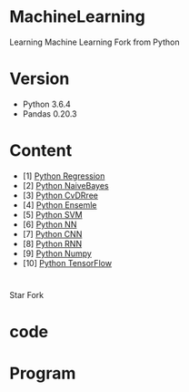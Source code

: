 # MachineLearning
Learning Machine Learning
Fork from Python

# Version

- Python 3.6.4
- Pandas 0.20.3

# Content

- [1] [Python Regression](notebook/01-PythonRegression.ipynb)
- [2] [Python NaiveBayes](notebook/02-PythonNaiveBayes.ipynb)
- [3] [Python CvDRree](notebook/03-PythonCvDRree.ipynb)
- [4] [Python Ensemle](notebook/04-PythonEnsemle.ipynb)
- [5] [Python SVM](notebook/05-PythonSVM.ipynb)
- [6] [Python NN](notebook/06-PythonNN.ipynb)
- [7] [Python CNN](notebook/07-PythonCNN.ipynb)
- [8] [Python RNN](notebook/08-PythonRNN.ipynb)
- [9] [Python Numpy](notebook/09-PythonNumpy.ipynb)
- [10] [Python TensorFlow](notebook/09-PythonTensorFlow.ipynb)


#

 Star  Fork


# code


# Program
